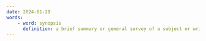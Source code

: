 ```yaml
---
date: 2024-01-29
words:
    - word: synopsis
      definition: a brief summary or general survey of a subject or written work.
---
```

